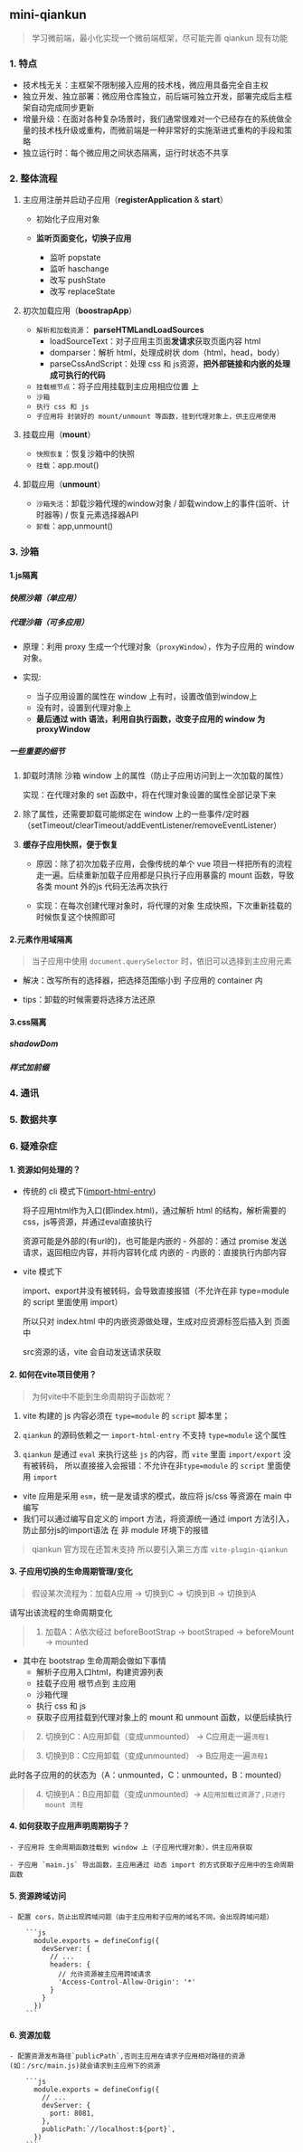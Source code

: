 ## mini-qiankun

> 学习微前端，最小化实现一个微前端框架，尽可能完善 qiankun 现有功能



### 1. 特点

- 技术栈无关：主框架不限制接入应用的技术栈，微应用具备完全自主权
- 独立开发、独立部署：微应用仓库独立，前后端可独立开发，部署完成后主框架自动完成同步更新
- 增量升级：在面对各种复杂场景时，我们通常很难对一个已经存在的系统做全量的技术栈升级或重构，而微前端是一种非常好的实施渐进式重构的手段和策略
- 独立运行时：每个微应用之间状态隔离，运行时状态不共享




### 2. 整体流程

1. 主应用注册并启动子应用（**registerApplication** & **start**）

    - 初始化子应用对象

    - **监听页面变化，切换子应用**
      - 监听 popstate
      - 监听 haschange
      - 改写 pushState
      - 改写 replaceState

2. 初次加载应用（**boostrapApp**）

    - `解析和加载资源`： **parseHTMLandLoadSources** 
      - loadSourceText：对子应用主页面**发请求**获取页面内容 html
      - domparser：解析 html，处理成树状 dom（html，head，body）
      - parseCssAndScript：处理 css 和 js资源，**把外部链接和内嵌的处理成可执行的代码**
    - `挂载根节点`：将子应用挂载到主应用相应位置 上
    - `沙箱`
    - `执行 css 和 js`
    - `子应用将 封装好的 mount/unmount 等函数，挂到代理对象上，供主应用使用`

3. 挂载应用（**mount**）

    - `快照恢复`：恢复沙箱中的快照
    - `挂载`：app.mout()

4. 卸载应用（**unmount**）

    - `沙箱失活`：卸载沙箱代理的window对象 / 卸载window上的事件(监听、计时器等) / 恢复元素选择器API
    - `卸载`：app,unmount()




### 3. 沙箱

#### 1.js隔离

##### 快照沙箱（单应用）

##### 代理沙箱（可多应用）

- 原理：利用 proxy 生成一个代理对象（`proxyWindow`），作为子应用的 window 对象。

- 实现:
  - 当子应用设置的属性在 window 上有时，设置改值到window上
  - 没有时，设置到代理对象上
  - **最后通过 with 语法，利用自执行函数，改变子应用的 window 为 proxyWindow**

##### 一些重要的细节

1. 卸载时清除 沙箱 window 上的属性（防止子应用访问到上一次加载的属性）

    实现：在代理对象的 set 函数中，将在代理对象设置的属性全部记录下来


2. 除了属性，还需要卸载可能绑定在 window 上的一些事件/定时器（setTimeout/clearTimeout/addEventListener/removeEventListener）


3. **缓存子应用快照，便于恢复**

    - 原因：除了初次加载子应用，会像传统的单个 vue 项目一样把所有的流程走一遍。后续重新加载子应用都是只执行子应用暴露的 mount 函数，导致各类 mount 外的js 代码无法再次执行

    - 实现：在每次创建代理对象时，将代理的对象 生成快照，下次重新挂载的时候恢复这个快照即可


#### 2.元素作用域隔离

> 当子应用中使用 `document.querySelector` 时，依旧可以选择到主应用元素

- 解决：改写所有的选择器，把选择范围缩小到 子应用的 container 内

- tips：卸载的时候需要将选择方法还原

#### 3.css隔离

##### shadowDom

##### 样式加前缀




### 4. 通讯

### 5. 数据共享


### 6. 疑难杂症

#### 1. 资源如何处理的？

- 传统的 cli 模式下([import-html-entry](https://github.com/kuitos/import-html-entry))

    将子应用html作为入口(即index.html)，通过解析 html 的结构，解析需要的css，js等资源，并通过eval直接执行

    资源可能是外部的(有url的)，也可能是内嵌的
      - 外部的：通过 promise 发送请求，返回相应内容，并将内容转化成 内嵌的
      - 内嵌的：直接执行内部内容

- vite 模式下

    import、export并没有被转码，会导致直接报错（不允许在非 type=module 的 script 里面使用 import）

    所以只对 index.html 中的内嵌资源做处理，生成对应资源标签后插入到 页面中

    src资源的话，vite 会自动发送请求获取

#### 2. 如何在vite项目使用？

> 为何vite中不能到生命周期钩子函数呢？

1.  vite 构建的 js 内容必须在 `type=module` 的 `script` 脚本里；

2. `qiankun` 的源码依赖之一 `import-html-entry` 不支持 `type=module` 这个属性
3. `qiankun` 是通过 `eval` 来执行这些 `js` 的内容，而 `vite` 里面 `import/export` 没有被转码， 所以直接接入会报错：不允许在非`type=module` 的 `script` 里面使用 `import`


- vite 应用是采用 `esm`，统一是发请求的模式，故应将 js/css 等资源在 main 中编写
- 我们可以通过编写自定义的 import 方法，将资源统一通过 import 方法引入，防止部分js的import语法 在 非 module 环境下的报错

> qiankun 官方现在还暂未支持 所以要引入第三方库 `vite-plugin-qiankun`


#### 3. 子应用切换的生命周期管理/变化

> 假设某次流程为：加载A应用 -> 切换到C -> 切换到B -> 切换到A

请写出该流程的生命周期变化

> 1. 加载A：A依次经过 beforeBootStrap -> bootStraped -> beforeMount -> mounted

  - 其中在 bootstrap 生命周期会做如下事情
    - 解析子应用入口html，构建资源列表
    - 挂载子应用 根节点到 主应用
    - 沙箱代理
    - 执行 css 和 js
    - 获取子应用挂载到代理对象上的 mount 和 unmount 函数，以便后续执行

> 2. 切换到C：A应用卸载（变成unmounted） -> C应用走一遍`流程1`

> 3. 切换到B：C应用卸载（变成unmounted） -> B应用走一遍`流程1`

此时各子应用的的状态为（A：unmounted，C：unmounted，B：mounted）

> 4. 切换到A：B应用卸载（变成unmounted）-> `A应用加载过资源了,只进行 mount 流程`


#### 4. 如何获取子应用声明周期钩子？

    - 子应用将 生命周期函数挂载到 window 上（子应用代理对象），供主应用获取

    - 子应用 `main.js` 导出函数，主应用通过 动态 import 的方式获取子应用中的生命周期函数

#### 5. 资源跨域访问

    - 配置 cors，防止出现跨域问题（由于主应用和子应用的域名不同，会出现跨域问题）

        ```js
          module.exports = defineConfig({
            devServer: {
              // ...
              headers: {
                // 允许资源被主应用跨域请求
                'Access-Control-Allow-Origin': '*'
              }
            }
          })
        ```

#### 6. 资源加载

    - 配置资源发布路径`publicPath`,否则主应用在请求子应用相对路径的资源(如：/src/main.js)就会请求到主应用下的资源

        ```js
          module.exports = defineConfig({
            // ...
            devServer: {
              port: 8081,
            },
            publicPath:`//localhost:${port}`,
          })
        ```


